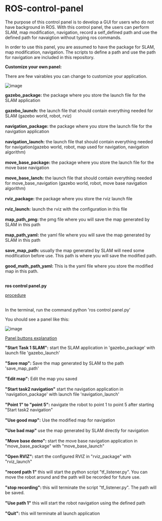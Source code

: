 # ROS-control-panel
The purpose of this control panel is to develop a GUI for users who do not have background in ROS. With this control panel, the users can perform SLAM, map modification, navigation, record a self_defined path and use the defined path for navaigtion without typing ros commands.

In order to use this panel, you are assumed to have the package for SLAM, map modification, navigation. The scripts to define a path and use the path for navigation are included in this repository. 

**Customize your own panel:**

There are few vairables you can change to customize your application.

![image](https://user-images.githubusercontent.com/79799975/141095392-bdc16af4-68a7-4782-8997-99cd959c90a0.png)

**gazebo_package:** the package where you store the launch file for the SLAM application<br /><br />
**gazebo_launch:** the launch file that should contain everything needed for SLAM (gazebo world, robot, rviz)<br /><br />
**navigation_package:** the package where you store the launch file for the navigation application<br /><br />
**navigation_launch:** the launch file that should contain everything needed for navigation(gazebo world, robot, map used for navigation, navigation algorithm)<br /><br />
**move_base_package:** the package where you store the launch file for the move base navigation<br /><br />
**move_base_lanch:** the launch file that should contain everything needed for move_base_navigation (gazebo world, robot, move base navigation algorithm)<br /><br />
**rviz_package:** the package where you store the rviz launch file<br /><br />
**rviz_launch:** launch the rviz with the configuration in this file<br /><br />
**map_path_pmg:** the pmg file where you will save the map generated by SLAM in this path<br /><br />
**map_path_yaml:** the yaml file where you will save the map generated by SLAM in this path <br /><br />
**save_map_path:** usually the map generated by SLAM will need some modification before use. This path is where you will save the modified path. <br /><br />
**good_math_path_yaml:**  This is the yaml file where you store the modified map in this path.<br /></br>


**ros control panel.py** </br>

<ins>procedure<ins></br></br>

In the terminal, run the command python 'ros control panel.py'

You should see a panel like this:

![image](https://user-images.githubusercontent.com/79799975/141094604-b158af6b-d192-4092-8277-1172d0c4f8e7.png)

<ins>Panel buttons explanation<ins>

**"Start Task 1 SLAM":** start the SLAM application in 'gazebo_package' with launch file 'gazebo_launch'<br /><br />
**"Save map":** Save the map generated by SLAM to the path 'save_map_path'<br /><br />
**"Edit map":** Edit the map you saved <br /><br />
**"Start task2 navigation"** start the navigation application in 'navigation_package' with launch file 'navigation_launch'<br /><br />
**"Point 1" to "point 5":** navigate the robot to point 1 to point 5  after starting "Start task2 navigation"<br /><br />
**"Use good map":** Use the modified map for navigation<br /><br />
**"Use bad map"** use the map generated by SLAM directly for navigation<br /><br />
**"Move base demo":** start the move base navigation application in "move_base_package" with "move_base_launch"<br /><br />
**"Open RVIZ":** start the configured RVIZ in "rviz_package" with "rviz_launch"<br /><br />
**"record path 1"** this will start the python script "tf_listener.py". You can move the robot around and the path will be recorded for future use.<br /><br />
**"stop recording":** this will terminate the script "tf_listener.py". The path will be saved.<br /><br />
**"Use path 1"** this will start the robot navigation using the defined path<br /><br />
**"Quit":** this will terminate all launch application 
